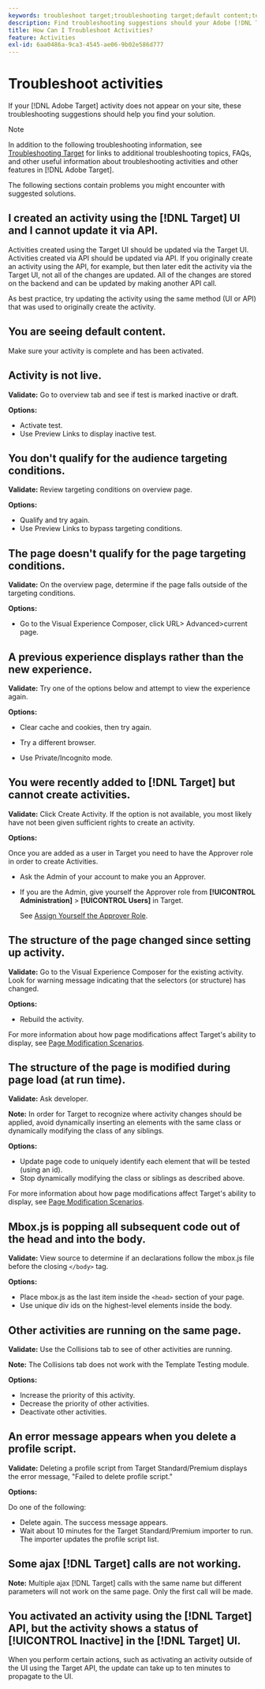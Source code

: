 ```yaml
---
keywords: troubleshoot target;troubleshooting target;default content;test not live;activity not live;targeting not working;previous experience displays;cannot create activities;can't create activities;create activities;page structure changed;page structure modified;error message;error delete profile script;ajax not working
description: Find troubleshooting suggestions should your Adobe [!DNL Target] activity not appear on your site.
title: How Can I Troubleshoot Activities?
feature: Activities
exl-id: 6aa0486a-9ca3-4545-ae06-9b02e586d777
---
```

# Troubleshoot activities

If your [!DNL Adobe Target] activity does not appear on your site, these troubleshooting suggestions should help you find your solution.

>[!NOTE]
>
>In addition to the following troubleshooting information, see [Troubleshooting Target](/help/r-troubleshooting-target/troubleshooting-target.md#reference_A9DB82675D044BD8861F6752A4EE6839) for links to additional troubleshooting topics, FAQs, and other useful information about troubleshooting activities and other features in [!DNL Adobe Target].

The following sections contain problems you might encounter with suggested solutions.

## I created an activity using the [!DNL Target] UI and I cannot update it via API.

Activities created using the Target UI should be updated via the Target UI. Activities created via API should be updated via API. If you originally create an activity using the API, for example, but then later edit the activity via the Target UI, not all of the changes are updated. All of the changes are stored on the backend and can be updated by making another API call.

As best practice, try updating the activity using the same method (UI or API) that was used to originally create the activity.

## You are seeing default content.

Make sure your activity is complete and has been activated.

## Activity is not live.

**Validate:** Go to overview tab and see if test is marked inactive or draft.

**Options:**

* Activate test.  
* Use Preview Links to display inactive test.

## You don't qualify for the audience targeting conditions.

**Validate:** Review targeting conditions on overview page.

**Options:**

* Qualify and try again.
* Use Preview Links to bypass targeting conditions.

## The page doesn't qualify for the page targeting conditions.

**Validate:** On the overview page, determine if the page falls outside of the targeting conditions.

**Options:**

* Go to the Visual Experience Composer, click URL\> Advanced\>current page.

## A previous experience displays rather than the new experience.

**Validate:** Try one of the options below and attempt to view the experience again.

**Options:**

* Clear cache and cookies, then try again.

* Try a different browser.
* Use Private/Incognito mode.

## You were recently added to [!DNL Target] but cannot create activities.

**Validate:** Click Create Activity. If the option is not available, you most likely have not been given sufficient rights to create an activity.

**Options:**

Once you are added as a user in Target you need to have the Approver role in order to create Activities.

* Ask the Admin of your account to make you an Approver.
* If you are the Admin, give yourself the Approver role from **[!UICONTROL Administration]** > **[!UICONTROL Users]** in Target. 

  See [Assign Yourself the Approver Role](/help/administrating-target/start-target.md#task_15CAA437A71444E2932B333D5E66A3C7).

## The structure of the page changed since setting up activity.

**Validate:** Go to the Visual Experience Composer for the existing activity. Look for warning message indicating that the selectors (or structure) has changed.

**Options:**

* Rebuild the activity.

For more information about how page modifications affect Target's ability to display, see [Page Modification Scenarios](/help/c-experiences/c-visual-experience-composer/r-troubleshoot-composer/vec-scenarios.md#concept_A458A95F65B4401588016683FB1694DB).

## The structure of the page is modified during page load (at run time).

**Validate:** Ask developer.

**Note:** In order for Target to recognize where activity changes should be applied, avoid dynamically inserting an elements with the same class or dynamically modifying the class of any siblings.

**Options:**

* Update page code to uniquely identify each element that will be tested (using an id).
* Stop dynamically modifying the class or siblings as described above.

For more information about how page modifications affect Target's ability to display, see [Page Modification Scenarios](/help/c-experiences/c-visual-experience-composer/r-troubleshoot-composer/vec-scenarios.md#concept_A458A95F65B4401588016683FB1694DB).

## Mbox.js is popping all subsequent code out of the head and into the body.

**Validate:** View source to determine if an declarations follow the mbox.js file before the closing `</body>` tag.

**Options:**

* Place mbox.js as the last item inside the `<head>` section of your page.
* Use unique div ids on the highest-level elements inside the body.

## Other activities are running on the same page.

**Validate:** Use the Collisions tab to see of other activities are running.

**Note:** The Collisions tab does not work with the Template Testing module.

**Options:**

* Increase the priority of this activity.
* Decrease the priority of other activities.
* Deactivate other activities.

## An error message appears when you delete a profile script.

**Validate:** Deleting a profile script from Target Standard/Premium displays the error message, "Failed to delete profile script."

**Options:**

Do one of the following:

* Delete again. The success message appears.
* Wait about 10 minutes for the Target Standard/Premium importer to run. The importer updates the profile script list.

## Some ajax [!DNL Target] calls are not working.

**Note:** Multiple ajax [!DNL Target] calls with the same name but different parameters will not work on the same page. Only the first call will be made.

## You activated an activity using the [!DNL Target] API, but the activity shows a status of [!UICONTROL Inactive] in the [!DNL Target] UI.

When you perform certain actions, such as activating an activity outside of the UI using the Target API, the update can take up to ten minutes to propagate to the UI.
